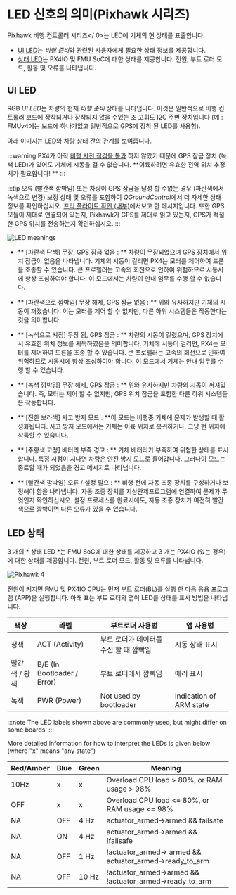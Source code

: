 # LED 신호의 의미(Pixhawk 시리즈)

Pixhawk 비행 컨트롤러 시리즈</ 0>는 LED에 기체의 현 상태를 표출합니다.</p> 

* [UI LED](#ui_led)는 *비행 준비*와 관련된 사용자에게 필요한 상태 정보를 제공합니다.
* [상태 LED](#status_led)는 PX4IO 및 FMU SoC에 대한 상태를 제공합니다. 전원, 부트 로더 모드, 활동 및 오류를 나타냅니다.

<span id="ui_led"></span>

## UI LED

RGB *UI LED*는 차량의 현재 *비행 준비* 상태를 나타냅니다. 이것은 일반적으로 비행 컨트롤러 보드에 장착되거나 장착되지 않을 수있는 초 고휘도 I2C 주변 장치입니다 (예 : FMUv4에는 보드에 하나가없고 일반적으로 GPS에 장착 된 LED를 사용함).

아래 이미지는 LED와 차량 상태 간의 관계를 보여줍니다.

:::warning PX4가 아직 [비행 사전 점검을 통과](../flying/pre_flight_checks.md) 하지 않았기 때문에 GPS 잠금 장치 (녹색 LED)가 있어도 기체에 시동을 걸 수 없습니다. **이륙하려면 유효한 전역 위치 추정치가 필요합니다! **
:::

:::tip
오류 (빨간색 깜박임) 또는 차량이 GPS 잠금을 달성 할 수없는 경우 (파란색에서 녹색으로 변경) 보정 상태 및 오류를 포함하여 *QGroundControl*에서 더 자세한 상태 정보를 확인하십시오. [프리 플라이트 확인 (내부)](../flying/pre_flight_checks.md)에서보고 한 메시지입니다. 또한 GPS 모듈이 제대로 연결되어 있는지, Pixhawk가 GPS를 제대로 읽고 있는지, GPS가 적절한 GPS 위치를 전송하는지 확인하십시오.
:::

![LED meanings](../../assets/flight_controller/pixhawk_led_meanings.gif)

* ** [파란색 단색] 무장, GPS 잠금 없음 : ** 차량이 무장되었으며 GPS 장치에서 위치 잠금이 없음을 나타냅니다. 기체의 시동이 걸리면 PX4는 모터를 제어하여 드론을 조종할 수 있습니다. 큰 프로펠러는 고속의 회전으로 인하여 위험하므로 시동시에 항상 조심하여야 합니다. 이 모드에서는 차량이 안내 임무를 수행 할 수 없습니다.

* ** [파란색으로 깜박임] 무장 해제, GPS 잠금 없음 : ** 위와 유사하지만 기체의 시동이 꺼졌습니다. 이는 모터를 제어 할 수 없지만, 다른 하위 시스템들은 작동한다는 것을 의미합니다.

* ** [녹색으로 켜짐] 무장 됨, GPS 잠금 : ** 차량의 시동이 걸렸으며, GPS 장치에서 유효한 위치 정보를 획득하였음을 의미합니다. 기체에 시동이 걸리면, PX4는 모터를 제어하여 드론을 조종 할 수 있습니다. 큰 프로펠러는 고속의 회전으로 인하여 위험하므로 시동시에 항상 조심하여야 합니다. 이 모드에서 기체는 안내 임무를 수행 할 수 있습니다.

* ** [녹색 깜박임] 무장 해제, GPS 잠금 : ** 위와 유사하지만 차량의 시동이 꺼져있습니다. 즉, 모터는 제어 할 수 없지만, GPS 위치 잠금을 포함한 다른 하위 시스템들은 작동합니다.

* ** [진한 보라색] 사고 방지 모드 : **이 모드는 비행중 기체에 문제가 발생할 때 활성화됩니다. 사고 방지 모드에서는 기체는 이륙 위치로 복귀하거나, 그냥 현 위치에 착륙할 수 있습니다.

* ** [주황색 고정] 배터리 부족 경고 : ** 기체 배터리가 부족하여 위험한 상태를 표시합니다. 특정 시점이 지나면 차량은 안전 방지 모드로 들어갑니다. 그러나이 모드는 종료할 때가 되었음을 경고 메시지로 나타냅니다.

* ** [빨간색 깜박임] 오류 / 설정 필요 : ** 비행 전에 자동 조종 장치를 구성하거나 보정해야 함을 나타냅니다. 자동 조종 장치를 지상관제프로그램에 연결하여 문제가 무엇인지 확인하십시오. 설정 프로세스를 완료시에도, 자동 조종 장치가 여전히 빨간색으로 깜박이면 다른 오류가 있을 수 있습니다.

<span id="status_led"></span>

## LED 상태

3 개의 * 상태 LED *는 FMU SoC에 대한 상태를 제공하고 3 개는 PX4IO (있는 경우)에 대한 상태를 제공합니다. 전원, 부트 로더 모드, 활동 및 오류를 나타냅니다.

![Pixhawk 4](../../assets/flight_controller/pixhawk4/pixhawk4_status_leds.jpg)

전원이 켜지면 FMU 및 PX4IO CPU는 먼저 부트 로더(BL)를 실행 한 다음 응용 프로그램 (APP)을 실행합니다. 아래 표는 부트 로더와 앱이 LED를 상태를 표시 방법을 나타냅니다.

| 색상       | 라벨                          | 부트로더 사용법               | 앱 사용법                   |
| -------- | --------------------------- | ---------------------- | ----------------------- |
| 청색       | ACT (Activity)              | 부트 로더가 데이터를 수신 할 때 깜빡임 | 시동 상태 표시                |
| 빨간색 / 황색 | B/E (In Bootloader / Error) | 부트 로더에서 깜빡임            | 에러 표시                   |
| 녹색       | PWR (Power)                 | Not used by bootloader | Indication of ARM state |

:::note
The LED labels shown above are commonly used, but might differ on some boards.
:::

More detailed information for how to interpret the LEDs is given below (where "x" means "any state")

| Red/Amber | Blue | Green | Meaning                                                     |
| --------- | ---- | ----- | ----------------------------------------------------------- |
| 10Hz      | x    | x     | Overload CPU load > 80%, or RAM usage > 98%                 |
| OFF       | x    | x     | Overload CPU load <= 80%, or RAM usage <= 98%               |
| NA        | OFF  | 4 Hz  | actuator_armed->armed && failsafe                           |
| NA        | ON   | 4 Hz  | actuator_armed->armed && !failsafe                          |
| NA        | OFF  | 1 Hz  | !actuator_armed-> armed && actuator_armed->ready_to_arm |
| NA        | OFF  | 10 Hz | !actuator_armed->armed && !actuator_armed->ready_to_arm |